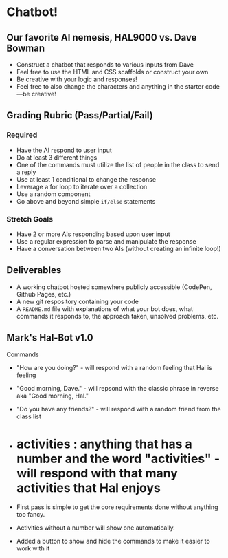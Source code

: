 # Chatbot!

## Our favorite AI nemesis, HAL9000 vs. Dave Bowman

* Construct a chatbot that responds to various inputs from Dave
* Feel free to use the HTML and CSS scaffolds or construct your own
* Be creative with your logic and responses!
* Feel free to also change the characters and anything in the starter code—be creative!

## Grading Rubric (Pass/Partial/Fail)

### Required

* Have the AI respond to user input
* Do at least 3 different things
* One of the commands must utilize the list of people in the class to send a reply
* Use at least 1 conditional to change the response
* Leverage a for loop to iterate over a collection
* Use a random component
* Go above and beyond simple `if/else` statements

### Stretch Goals

* Have 2 or more AIs responding based upon user input
* Use a regular expression to parse and manipulate the response
* Have a conversation between two AIs (without creating an infinite loop!)

## Deliverables

* A working chatbot hosted somewhere publicly accessible (CodePen, Github Pages, etc.)
* A new git respository containing your code
* A `README.md` file with explanations of what your bot does, what commands it responds to, the approach taken, unsolved problems, etc.

## Mark's Hal-Bot v1.0

Commands
* "How are you doing?" - will respond with a random feeling that Hal is feeling
* "Good morning, Dave." - will repsond with the classic phrase in reverse aka "Good morning, Hal."
* "Do you have any friends?" - will respond with a random friend from the class list
* # activities : anything that has a number and the word "activities" - will respond with that many activities that Hal enjoys

* First pass is simple to get the core requirements done without anything too fancy.
* Activities without a number will show one automatically.
* Added a button to show and hide the commands to make it easier to work with it

